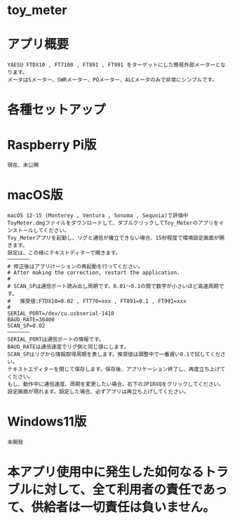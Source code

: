 # toy_meter
# アプリ概要
	YAESU FTDX10 , FT7100 , FT891 , FT991 をターゲットにした簡易外部メーターとなります。
 	メータはSメーター、SWRメーター、POメーター、ALCメータのみで非常にシンプルです。

# 各種セットアップ
# Raspberry Pi版
	現在、未公開

# macOS版
	macOS 12-15 (Monterey , Ventura , Sonoma , Sequoia)で評価中
	ToyMeter.dmgファイルをダウンロードして、ダブルクリックしてToy_Meterのアプリをインストールしてください。
	Toy_Meterアプリを起動し、リグと通信が確立できない場合、15秒程度で環境設定画面が開きます。
	設定は、この様にテキストディターで開きます。
	———————
 	# 修正後はアプリけーションの再起動を行ってください。
	# After making the correction, restart the application.
 	#
	# SCAN_SPは通信ポート読み出し周期です。0.01〜0.1の間で数字が小さいほど高速周期です。
 	# 	推奨値:FTDX10=0.02 , FT770=xxx , FT891=0.1 , FT991=xxx
	#
	SERIAL_PORT=/dev/cu.usbserial-1410
	BAUD_RATE=38400
	SCAN_SP=0.02
	———————
	SERIAL_PORTは通信ポートの情報です。
	BAUD_RATEは通信速度でリグ側と同じ値にします。
	SCAN_SPはリグから情報取得周期を表します。推奨値は調整中で一番遅い0.1で試してください。
	テキストエディターを閉じて保存します。保存後、アプリケーション終了し、再度立ち上げてください。
	もし、動作中に通信速度、周期を変更したい場合、右下のJP1RXQをクリックしてください。
	設定画面が現れます。設定した場合、必ずアプリは再立ち上げしてください。

# Windows11版
	未開発

# 本アプリ使用中に発生した如何なるトラブルに対して、全て利用者の責任であって、供給者は一切責任は負いません。

